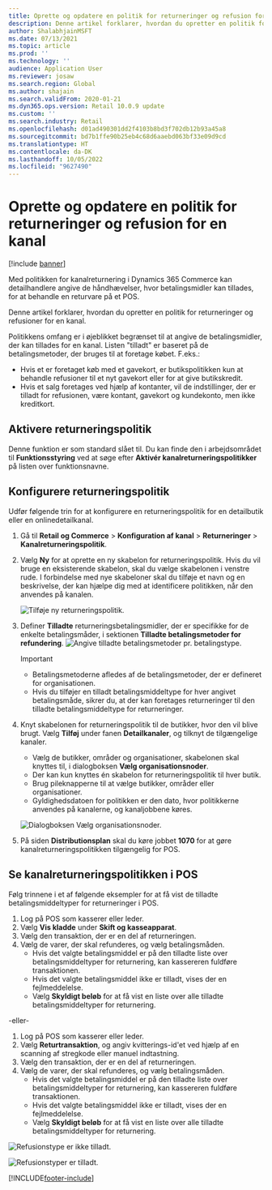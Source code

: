 ```yaml
---
title: Oprette og opdatere en politik for returneringer og refusion for en kanal
description: Denne artikel forklarer, hvordan du opretter en politik for returneringer og refusioner for en kanal.
author: ShalabhjainMSFT
ms.date: 07/13/2021
ms.topic: article
ms.prod: ''
ms.technology: ''
audience: Application User
ms.reviewer: josaw
ms.search.region: Global
ms.author: shajain
ms.search.validFrom: 2020-01-21
ms.dyn365.ops.version: Retail 10.0.9 update
ms.custom: ''
ms.search.industry: Retail
ms.openlocfilehash: d01ad490301dd2f4103b8bd3f702db12b93a45a8
ms.sourcegitcommit: bd7b1ffe90b25eb4c68d6aaebd063bf33e09d9cd
ms.translationtype: HT
ms.contentlocale: da-DK
ms.lasthandoff: 10/05/2022
ms.locfileid: "9627490"
---
```

# <a name="create-and-update-a-returns-and-refunds-policy-for-a-channel"></a>Oprette og opdatere en politik for returneringer og refusion for en kanal

[!include [banner](includes/banner.md)]

Med politikken for kanalreturnering i Dynamics 365 Commerce kan detailhandlere angive de håndhævelser, hvor betalingsmidler kan tillades, for at behandle en returvare på et POS.  

Denne artikel forklarer, hvordan du opretter en politik for returneringer og refusioner for en kanal.

Politikkens omfang er i øjeblikket begrænset til at angive de betalingsmidler, der kan tillades for en kanal. Listen "tilladt" er baseret på de betalingsmetoder, der bruges til at foretage købet. F.eks.:

- Hvis et er foretaget køb med et gavekort, er butikspolitikken kun at behandle refusioner til et nyt gavekort eller for at give butikskredit. 
- Hvis et salg foretages ved hjælp af kontanter, vil de indstillinger, der er tilladt for refusionen, være kontant, gavekort og kundekonto, men ikke kreditkort. 

## <a name="enable-return-policy"></a>Aktivere returneringspolitik

Denne funktion er som standard slået til. Du kan finde den i arbejdsområdet til **Funktionsstyring** ved at søge efter **Aktivér kanalreturneringspolitikker** på listen over funktionsnavne.


## <a name="configure-return-policy"></a>Konfigurere returneringspolitik

Udfør følgende trin for at konfigurere en returneringspolitik for en detailbutik eller en onlinedetailkanal.

1. Gå til **Retail og Commerce** \> **Konfiguration af kanal** \> **Returneringer** \> **Kanalreturneringspolitik**.

1. Vælg **Ny** for at oprette en ny skabelon for returneringspolitik. Hvis du vil bruge en eksisterende skabelon, skal du vælge skabelonen i venstre rude. I forbindelse med nye skabeloner skal du tilføje et navn og en beskrivelse, der kan hjælpe dig med at identificere politikken, når den anvendes på kanalen.

   ![Tilføje ny returneringspolitik.](media/Return-policy-page1.png)
     
   
1. Definer **Tilladte** returneringsbetalingsmidler, der er specifikke for de enkelte betalingsmåder, i sektionen **Tilladte betalingsmetoder for refundering**.
   ![Angive tilladte betalingsmetoder pr. betalingstype.](media/Return-policy-page2.png)
   
    > [!IMPORTANT]
    > - Betalingsmetoderne afledes af de betalingsmetoder, der er defineret for organisationen.
    > - Hvis du tilføjer en tilladt betalingsmiddeltype for hver angivet betalingsmåde, sikrer du, at der kan foretages returneringer til den tilladte betalingsmiddeltype for returneringer.
    
1. Knyt skabelonen for returneringspolitik til de butikker, hvor den vil blive brugt. Vælg **Tilføj** under fanen **Detailkanaler**, og tilknyt de tilgængelige kanaler. 

    - Vælg de butikker, områder og organisationer, skabelonen skal knyttes til, i dialogboksen **Vælg organisationsnoder**.
    - Der kan kun knyttes én skabelon for returneringspolitik til hver butik.
    - Brug pileknapperne til at vælge butikker, områder eller organisationer.
    - Gyldighedsdatoen for politikken er den dato, hvor politikkerne anvendes på kanalerne, og kanaljobbene køres. 

    ![Dialogboksen Vælg organisationsnoder.](media/Return-policy-page3.png)

1. På siden **Distributionsplan** skal du køre jobbet **1070** for at gøre kanalreturneringspolitikken tilgængelig for POS.

## <a name="preview-the-channel-return-policy-in-the-pos"></a>Se kanalreturneringspolitikken i POS

Følg trinnene i et af følgende eksempler for at få vist de tilladte betalingsmiddeltyper for returneringer i POS.

1. Log på POS som kasserer eller leder.
1. Vælg **Vis kladde** under **Skift og kasseapparat**.
1. Vælg den transaktion, der er en del af returneringen. 
1. Vælg de varer, der skal refunderes, og vælg betalingsmåden.  
    - Hvis det valgte betalingsmiddel er på den tilladte liste over betalingsmiddeltyper for returnering, kan kassereren fuldføre transaktionen.
    - Hvis det valgte betalingsmiddel ikke er tilladt, vises der en fejlmeddelelse.
    - Vælg **Skyldigt beløb** for at få vist en liste over alle tilladte betalingsmiddeltyper for returnering.

-eller-

1. Log på POS som kasserer eller leder.
1. Vælg **Returtransaktion**, og angiv kvitterings-id'et ved hjælp af en scanning af stregkode eller manuel indtastning. 
1. Vælg den transaktion, der er en del af returneringen. 
1. Vælg de varer, der skal refunderes, og vælg betalingsmåden.  
    - Hvis det valgte betalingsmiddel er på den tilladte liste over betalingsmiddeltyper for returnering, kan kassereren fuldføre transaktionen.
    - Hvis det valgte betalingsmiddel ikke er tilladt, vises der en fejlmeddelelse.
    - Vælg **Skyldigt beløb** for at få vist en liste over alle tilladte betalingsmiddeltyper for returnering.

![Refusionstype er ikke tilladt.](media/Return-policy-page6.png)



![Refusionstyper er tilladt.](media/Return-policy-page5.png)


[!INCLUDE[footer-include](../includes/footer-banner.md)]
